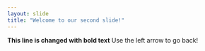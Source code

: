 ```yaml
---
layout: slide
title: "Welcome to our second slide!"
---
```

**This line is changed with bold text**
Use the left arrow to go back!
